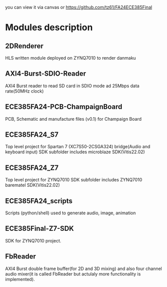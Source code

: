 you can view it via canvas or https://github.com/tz61/FA24ECE385Final
# Modules description
## 2DRenderer
HLS written module deployed on ZYNQ7010 to render danmaku
## AXI4-Burst-SDIO-Reader
AXI4 Burst reader to read SD card in SDIO mode ad 25Mbps data rate(50MHz clock)
## ECE385FA24-PCB-ChampaignBoard
PCB, Schematic and manufacture files (v0.1) for Champaign Board
## ECE385FA24\_S7
Top level project for Spartan 7 (XC7S50-2CSGA324) bridge(Audio and keyboard input)
SDK subfolder includes microblaze SDK(Vitis22.02)
## ECE385FA24\_Z7
Top level project for ZYNQ7010
SDK subfolder includes ZYNQ7010 barematel SDK(Vitis22.02)
## ECE385FA24\_scripts
Scripts (python/shell) used to generate audio, image, animation
## ECE385Final-Z7-SDK
SDK for ZYNQ7010 project.
## FbReader
AXI4 Burst double frame buffer(for 2D and 3D mixing) and also four channel audio mixer(it is called FbReader but actulaly more functionality is implemented).
